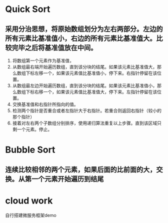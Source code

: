 # Quick Sort
## 采用分治思想，将原始数组划分为左右两部分。左边的所有元素比基准值小，右边的所有元素比基准值大。比较完毕之后将基准值放在中间。
1. 将数组第一个元素作为基准值，
2. 从数组最右端开始遍历数组，直到该分块的结尾。如果该元素比基准值大，那么数组下标左移一个，如果该元素值比基准值小，停下来。右指针停留在该位置。
3. 从数组最左边开始遍历数组，直到该分块的结尾。如果该元素比基准值小，那么数组下标右移一个，如果该元素值比基准值大，停下来。左指针停留在该位置。
4. 交换基准值和右指针所指向的值。
5. 检测两个指针是否重合或者左指针大于右指针。若重合则返回右指针（较小的那个指针）
6. 接着对左右两个子数组分别排序，使用递归算法重复以上步骤。直到该区域只剩一个元素。停止。

# Bubble Sort
 ## 连续比较相邻的两个元素，如果后面的比前面的大，交换。从第一个元素开始遍历到结尾

# cloud work

自行搭建微服务框架demo
